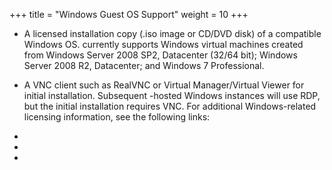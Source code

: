 +++
title = "Windows Guest OS Support"
weight = 10
+++



* A licensed installation copy (.iso image or CD/DVD disk) of a compatible Windows OS. currently supports Windows virtual machines created from Windows Server 2008 SP2, Datacenter (32/64 bit); Windows Server 2008 R2, Datacenter; and Windows 7 Professional. 
* A VNC client such as RealVNC or Virtual Manager/Virtual Viewer for initial installation. Subsequent -hosted Windows instances will use RDP, but the initial installation requires VNC. 
For additional Windows-related licensing information, see the following links: 



* 
* 
* 
